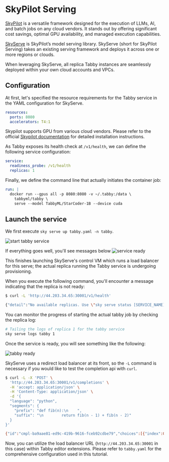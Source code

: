 # SkyPilot Serving

[SkyPilot](https://skypilot.readthedocs.io/en/latest/) is a versatile framework designed for the execution of LLMs, AI, and batch jobs on any cloud vendors. It stands out by offering significant cost savings, optimal GPU availability, and managed execution capabilities.

[SkyServe](https://skypilot.readthedocs.io/en/latest/serving/sky-serve.html) is SkyPilot’s model serving library. SkyServe (short for SkyPilot Serving) takes an existing serving framework and deploys it across one or more regions or clouds.

When leveraging SkyServe, all replica Tabby instances are seamlessly deployed within your own cloud accounts and VPCs.

## Configuration

At first, let's specified the resource requirements for the Tabby service in the YAML configuration for SkyServe.

```yaml
resources:
  ports: 8080
  accelerators: T4:1
```

Skypilot supports GPU from various cloud vendors. Please refer to the official [Skypilot documentation](https://skypilot.readthedocs.io/en/latest/getting-started/installation.html) for detailed installation instructions.

As Tabby exposes its health check at `/v1/health`, we can define the following service configuration:

```yaml
service:
  readiness_probe: /v1/health
  replicas: 1
```

Finally, we define the command line that actually initiates the container job:

```yaml
run: |
  docker run --gpus all -p 8080:8080 -v ~/.tabby:/data \
    tabbyml/tabby \
    serve --model TabbyML/StarCoder-1B --device cuda
```

## Launch the service

We first execute `sky serve up tabby.yaml -n tabby`.

![start tabby service](./start-service.png)

If everything goes well, you'll see messages below
![service ready](./service-ready.png)

This finishes launching SkyServe's control VM which runs a load balancer for this serve; the actual replica running the Tabby service is undergoing provisioning.

When you execute the following command, you'll encounter a message indicating that the replica is not ready:

```bash
$ curl -L 'http://44.203.34.65:30001/v1/health'

{"detail":"No available replicas. Use \"sky serve status [SERVICE_NAME]\" to check the replica status."}%
```

You can monitor the progress of starting the actual tabby job by checking the replica log:

```bash
# Tailing the logs of replica 1 for the tabby service
sky serve logs tabby 1
```

Once the service is ready, you will see something like the following:

![tabby ready](./tabby-ready.png)

SkyServe uses a redirect load balancer at its front, so the `-L` command is necessary if you would like to test the completion api with `curl`.

```bash
$ curl -L -X 'POST' \
  'http://44.203.34.65:30001/v1/completions' \
  -H 'accept: application/json' \
  -H 'Content-Type: application/json' \
  -d '{
  "language": "python",
  "segments": {
    "prefix": "def fib(n):\n    ",
    "suffix": "\n        return fib(n - 1) + fib(n - 2)"
  }
}'

{"id":"cmpl-ba9aae81-ed9c-419b-9616-fceb92cdbe79","choices":[{"index":0,"text":"    if n <= 1:\n            return n"}]}
```

Now, you can utilize the load balancer URL (`http://44.203.34.65:30001` in this case) within Tabby editor extensions. Please refer to `tabby.yaml` for the comprehensive configuration used in this tutorial.
